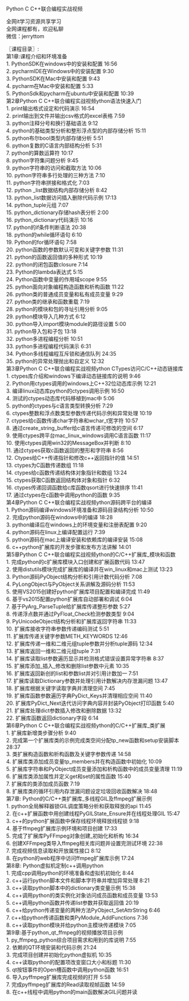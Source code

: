 Python C C++联合编程实战视频

全网it学习资源共享学习<br>全网课程都有，欢迎私聊<br>微信：jerryttom<br>

〖课程目录〗:<br> 第1章:课程介绍和环境准备<br> 1. PythonSDK在windows中的安装和配置 16:56<br> 2. pycharmIDE在Windows中的安装配置 9:30<br> 3. PythonSDK在Mac中安装和配置 9:43<br> 4. pycharm在Mac中安装和配置 5:33<br> 5. PythonSdk和pycharm在ubuntu中安装和配置 10:39<br> 第2章Python C C++联合编程实战视频ython语法快速入门<br> 1. print输出格式设定和代码演示 16:54<br> 2. print输出到文件并输出csv格式的excel表格 7:59<br> 3. python注释分号和换行基础语法 9:12<br> 4. python的基础类型分析和整形浮点型的内部存储分析 15:11<br> 5. python布尔bool类型内部存储分析 5:51<br> 6. python复数的C语言内部结构分析 5:31<br> 7. python的算数运算符 10:17<br> 8. python字符集问题分析 9:45<br> 9. python字符串的访问和截取方法 10:06<br> 10. python字符串多行处理的三种方法 7:10<br> 11. python字符串拼接和格式化 7:03<br> 12. python _list数据结构内部存储分析 8:42<br> 13. python_list数据访问插入删除代码示例 17:13<br> 14. python_tuple元组 7:07<br> 15. python_dictionary存储hash表分析 2:00<br> 16. python_dictionary代码演示 10:16<br> 17. python的if条件判断语法 20:38<br> 18. python的while循环语句 6:10<br> 19. Python的for循环语句 7:58<br> 20. python函数的参数默认可变和关键字参数 11:31<br> 21. python的函数返回值的多种形式 10:19<br> 22. python的闭包函数closure 7:14<br> 23. Python的lambda表达式 5:15<br> 24. Python函数中变量的作用域scope 9:55<br> 25. python面向对象编程构造函数和析构函数 11:22<br> 26. python类的普通成员变量和私有成员变量 9:29<br> 27. python类的继承和函数重载 7:19<br> 28. python的模块和包的寻址引用分析 9:05<br> 29. python模块导入几种方式 6:12<br> 30. python导入import模块module的路径设置 5:00<br> 31. python导入包和子包 13:18<br> 32. python多进程编程分析 10:51<br> 33. python多进程编程代码演示 6:31<br> 34. Python多线程编程互斥锁和通信队列 24:35<br> 35. python的异常处理抛出和自定义 12:32<br> 第3章Python C C++联合编程实战视频ython CTypes访问C/C++动态链接库<br> 1. ctypes库介绍和windows下编译动态链接库的说明 9:46<br> 2. Python用ctypes调用的windows上C++32位动态库示例 12:21<br> 3. 编译linux动态库python的ctypes调用示例 16:50<br> 4. 测试的ctypes动态库代码移植到mac中 5:06<br> 5. python的ctypes与c语言类型转换分析 7:29<br> 6. ctypes整数和浮点数类型参数传递代码示例和异常处理 10:19<br> 7. ctypes给c函数传递char字符串和wchar_t宽字符 10:57<br> 8. 通过create_string_buffer给c语言传递可修改的空间 6:17<br> 9. 使用ctypes跨平台mac_linux_windows调用C语言函数 11:17<br> 10. 使用ctypes调用win32的MessageBox并判断 8:10<br> 11. 通过ctypes获取c函数返回的整形和字符串 8:56<br> 12. Ctypes给C++传递指针和修改c++返回指针的值 14:51<br> 13. ctypes为C函数传递数组 11:18<br> 14. ctypes给c函数传递结构体对象指针和数组 13:24<br> 15. ctypes获取C函数返回结构体对象和指针 6:32<br> 16. ctypes传递回调函数给c库函数qsort进行快速排序 11:41<br> 17. 通过ctypes在c函数中调用python的函数 9:35<br> 第4章Python C C++联合编程实战视频ython源码跨平台的编译<br> 1. Python源码编译windows环境准备和源码目录结构分析 10:50<br> 2. 完成python源码在windows中的编译 18:28<br> 3. python编译后在windows上的环境变量和注册表配置 9:20<br> 4. python源码在linux上编译配置运行 7:39<br> 5. python源码在mac上编译安装和依赖库的编译安装 15:08<br> 6. c++python扩展库的开发步骤和发布方法讲解 14:01<br> 第5章Python C C++联合编程实战视频ython的C/C++扩展库_模块和函数<br> 1. 完成python的c扩展库模块入口创建和扩展函数代码 13:47<br> 2. 使用distutils模块完成扩展库的编译并在win_linux和mac上测试 13:23<br> 3. Python源码PyObject结构分析和引用计数代码分析 7:08<br> 4. PyLongObject与PyObject关系讲解及源码分析 11:53<br> 5. 使用VS2015创建好python扩展库项目配置和编译完成 11:49<br> 6. 基于vs2015配置python扩展库自动部署和调试 6:04<br> 7. 基于PyArg_ParseTuple给扩展库传递整形参数 5:27<br> 8. 传递浮点数并通过PyFloat_Check检测参数类型 9:04<br> 9. PyUnicodeObject结构分析和扩展库返回字符串 11:33<br> 10. 扩展库接收字符串参数传递编码测试 5:51<br> 11. 扩展库传递关键字参数METH_KEYWORDS 12:46<br> 12. 扩展库传递一维和二维元组tuple参数并分析tuple源码 12:34<br> 13. 扩展库返回一维和二维元组tuple 7:31<br> 14. 扩展库读取list参数遍历显示并检测格式错误设置异常字符串 8:37<br> 15. 扩展库添加_插入_修改和删除list参数中元素 10:35<br> 16. 扩展库返回新创的list和参数list并对引用计数加一 7:51<br> 17. 扩展库读取Dictionary参数并处理引用计数解决内存泄漏问题 13:47<br> 18. 扩展库根据关键字读取字典并清理空间 7:45<br> 19. 扩展库函数参数遍历字典PyDict_Keys并清理相应空间 11:40<br> 20. 扩展库PyDict_Next迭代访问字典内容并封装PyObject打印函数 5:40<br> 21. 扩展库处理dict参数插入修改和删除数据 13:32<br> 22. 扩展库函数返回dictionary字段 6:14<br> 第6章Python C C++联合编程实战视频ython的C/C++扩展库_类扩展<br> 1. 扩展库新增类步骤分析 9:40<br> 2. 完成第一个扩展库类的示例完成类空间分配tp_new函数和setup安装脚本 28:37<br> 3. 类扩展构造函数和析构函数及关键字参数传递 14:58<br> 4. 扩展库类添加成员变量tp_members并在构造函数中初始化 10:09<br> 5. 扩展库字符串和PyObject成员变量添加和析构函数中的成员变量清理 11:19<br> 6. 扩展库类添加属性并定义get和set的属性函数 15:40<br> 7. 扩展库的类添加成员函数 7:19<br> 8. 扩展库类的循环引用内存泄漏问题设定垃圾回收函数解决 18:48<br> 第7章: Python的C/C++类扩展库_多线程GIL及ffmpeg扩展示例<br> 1. python全局解释器锁GIL调度策略分析和获取释放的api 11:45<br> 2. 在c++扩展函数中用创建线程PyGILState_Ensure并在线程处理GIL 15:47<br> 3. c++的python扩展函数中保存线程环境释放线程锁 9:18<br> 4. 基于ffmpeg扩展库示例环境和项目创建 17:33<br> 5. 完成了扩展库PyFFmpeg对象创建_初始化和析构 16:34<br> 6. 创建XFFmpeg类导入ffmpeg相关库问题并设置完测试环境 22:38<br> 7. 完成视频信息读取和开放属性接口 8:12<br> 8. 在python的web程序中访问ffmpeg扩展库示例 17:24<br> 第8章: Python虚拟机定制c++调用python<br> 1. 完成cpp调用python的环境准备和虚拟机初始化 8:44<br> 2. c++运行python脚本文件和脚本字符串并增加异常处理 8:21<br> 3. c++读取python脚本中的dictionary类变量示例 15:38<br> 4. c++调用python的类实例化对象访问成员函数和成员变量 13:53<br> 5. c++调用python函数并传递list参数并获取返回值 20:19<br> 6. c++给python传递变量的两种方法PyObject_SetAttrString 6:46<br> 7. c++给python传递函数和类PyModule_AddFunctions 7:36<br> 8. c++读取python模块并给python主模块传递模块 7:05<br> 第9章:基于python_qt_ffmpeg的视频播放项目示例<br> 1. py_ffmpeg_python综合项目需求和用到的库说明 7:55<br> 2. 依赖的QT环境安装和代码示例 21:24<br> 3. 完成项目创建并初始化python虚拟机 10:35<br> 4. c++读取python的配置项改变窗口大小和标题 11:30<br> 5. qt按钮事件的Open槽函数中调用python函数 16:51<br> 6. 导入pyffmpeg扩展库完成视频的打开 5:58<br> 7. 完成pyffmpeg扩展库的Read读取视帧函数 14:59<br> 8. 在c++线程中调用python的main函数解决GIL问题并读